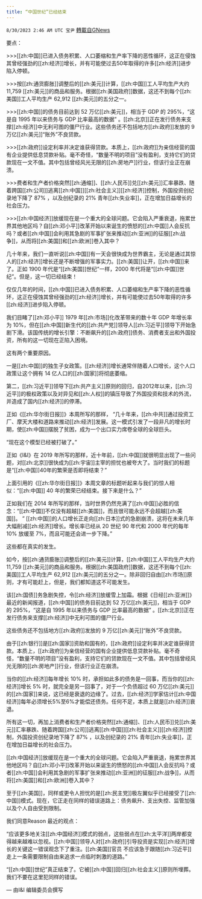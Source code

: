 ```yaml
---
title: “中国世纪”已经结束
---
```

`8/30/2023 2:46 AM UTC 宝尹` [轉載自GNews](https://gnews.org/articles/1618433)

要点：

\>>>[[zh:中国]]已进入债务积累、人口萎缩和生产率下降的恶性循环，这正在侵蚀其曾经强劲的[[zh:经济]]增长，并有可能使过去50年取得的许多[[zh:经济]]进步陷入停顿。

\>>>按[[zh:通货膨胀]]调整后的[[zh:美元]]计算，[[zh:中国]]工人平均生产大约 11,759 [[zh:美元]]的商品和服务。根据[[zh:美国政府]]数据，这还不到每个[[zh:美国]]工人平均生产 62,912 [[zh:美元]]的五分之一。

\>>>[[zh:中国]]的债务目前达到 52 万亿[[zh:美元]]，相当于 GDP 的 295%，“这是自 1995 年以来债务与 GDP 比率最高的数据” 。[[zh:北京]]正在发行债务来支撑[[zh:经济]]中无利可图的僵尸行业。这些债务还不包括地方[[zh:政府]]发放的 9 万亿[[zh:美元]]“账外”不良贷款。

\>>>[[zh:政府]]设定利率并决定谁获得贷款。本质上，[[zh:政府]]为亲信经营的国有企业提供低息贷款补贴。毫不奇怪，“数量不明的项目”没有盈利，支持它们的贷款现在一文不值。其中包括曾经风光无限的[[zh:房地产]]行业，但该行业正在崩溃。

\>>>费者和生产者价格突然[[zh:通缩]]、[[zh:人民币]]兑[[zh:美元]]汇率暴跌、随着跨国[[zh:公司]]逃离[[zh:中国]][[zh:社会主义]][[zh:经济]]控制，外国投资创纪录地下降了 87% ，以及创纪录的 21% 青年[[zh:失业率]]，正在增加日益增长的社会压力。

\>>>[[zh:中国经济]]放缓现在是一个重大的全球问题。它会陷入严重衰退，拖累世界其他地区吗？自[[zh:邓小平]]改革开始以来诞生的愤怒的[[zh:中国]]人会反抗吗？或者[[zh:中国]]会利用其急剧的军事扩张来推动[[zh:亚洲]]的征服[[zh:战争]]，从而将[[zh:美国]]和[[zh:欧洲]]卷入其中？

几十年来，我们一直听说[[zh:中国]]有一天会很快成为世界霸主，无论是通过其惊人的[[zh:经济]]增长还是不断增强的军事实力。[[zh:美国]]让开，[[zh:中国]]来了。正如 1900 年代是“[[zh:美国]]世纪”一样，2000 年代将是“[[zh:中国]]世纪”。但是，这一切已经结束！

仅仅几年的时间，[[zh:中国]]已进入债务积累、人口萎缩和生产率下降的恶性循环，这正在侵蚀其曾经强劲的[[zh:经济]]增长，并有可能使过去50年取得的许多[[zh:经济]]进步陷入停顿。

我们目睹了[[zh:邓小平]] 1979 年[[zh:市场]]化改革带来的数十年 GDP 年增长率为 10%，但在[[zh:中国]]新生代的[[zh:共产党]]领导人[[zh:习近平]]领导下开始急剧下滑。该国传统的增长引擎：不断飙升的[[zh:政府]]债务、消费者支出和外国投资，所有的这一切现在正陷入困境。

这有两个重要原因。

一是[[zh:中国]]的独生子女政策。[[zh:经济]]增长通常伴随着人口增长，这个人口政策让这个拥有 14 亿人口的[[zh:国家]]将彻底萎缩。

第二，[[zh:习近平]]领导下[[zh:共产主义]]原则的回归，自2012年以来，[[zh:习近平]]的极权政策以及对异见和[[zh:人权]]的镇压导致了外国投资和技术的外流，并造成了国内[[zh:经济]]的停滞。

正如《[[zh:华尔街日报]]》本周所写的那样， “几十年来，[[zh:中共]]通过投资工厂、摩天大楼和道路来推动[[zh:经济]]发展。这一模式引发了一段非凡的增长时期，使[[zh:中国]]摆脱了贫困，成为一个出口实力席卷全球的全球巨头。

“现在这个模型已经被打破了。”

正如《I&I》在 2019 年所写的那样，近十年前，[[zh:中国]]就很明显出现了一些问题，对[[zh:北京]]很快成为[[zh:宇宙]]主宰的担忧也被夸大了。当时我们的标题是“[[zh:中国]]40年的繁荣是否即将结束？”

上面引用的《[[zh:华尔街日报]]》本周文章的标题听起来与我们的惊人相似：“[[zh:中国]] 40 年的繁荣已经结束。接下来是什么？”

正如我们在 2014 年所写的那样，当时世界仍然充满了[[zh:中国]]必胜的信念：“[[zh:中国]]不仅没有超越[[zh:美国]]，而且很可能永远不会超越[[zh:美国]]。 ” [[zh:中国]]的人口增长正走向[[zh:日本]]式的急剧崩溃，这将在未来几年大幅削减[[zh:经济]]增长。增长率已经从 20 世纪 90 年代和 2000 年代的每年 10% 放缓至 7%，而且可能还会进一步下降。”

这些都在真实的发生。

如今，按[[zh:通货膨胀]]调整后的[[zh:美元]]计算，[[zh:中国]]工人平均生产大约 11,759 [[zh:美元]]的商品和服务。根据[[zh:美国政府]]数据，这还不到每个[[zh:美国]]工人平均生产 62,912 [[zh:美元]]的五分之一。除非回归自由[[zh:市场]]原则，才有可能赶上，但是，我们都知道这不可能发生。

该[[zh:国债]]务急剧失控，令[[zh:经济]]放缓雪上加霜。根据《日经[[zh:亚洲]]》最近的新闻报道，[[zh:中国]]的债务目前达到 52 万亿[[zh:美元]]，相当于 GDP 的 295%，“这是自 1995 年以来债务与 GDP 比率最高的数据” 。[[zh:北京]]正在发行债务来支撑[[zh:经济]]中无利可图的僵尸行业。

这些债务还不包括地方[[zh:政府]]发放的 9 万亿[[zh:美元]]“账外”不良贷款。

由于[[zh:银行]]是[[zh:国家]]资助和国有的，[[zh:政府]]设定利率并决定谁获得贷款。本质上，[[zh:政府]]为亲信经营的国有企业提供低息贷款补贴。毫不奇怪，“数量不明的项目”没有盈利，支持它们的贷款现在一文不值。其中包括曾经风光无限的[[zh:房地产]]行业，但该行业正在崩溃。

当你的[[zh:经济]]每年增长 10% 时，承担如此多的债务是一回事，而当你的[[zh:经济]]增长 5% 时，就完全是另一回事了，对于一个负债超过 60 万亿[[zh:美元]]的[[zh:国家]]来说，这已经是衰退的边缘了。过去，[[zh:经济]]学家估计[[zh:中国经济]]每年必须增长5%至6%才能偿还债务。任何不足，本质上就是[[zh:经济]]衰退。

所有这一切，再加上消费者和生产者价格突然[[zh:通缩]]、[[zh:人民币]]兑[[zh:美元]]汇率暴跌、随着跨国[[zh:公司]]逃离[[zh:中国]][[zh:社会主义]][[zh:经济]]控制，外国投资创纪录地下降了 87% ，以及创纪录的 21% 青年[[zh:失业率]]，正在增加日益增长的社会压力。

[[zh:中国经济]]放缓现在是一个重大的全球问题。它会陷入严重衰退，拖累世界其他地区吗？自[[zh:邓小平]]改革开始以来诞生的愤怒的[[zh:中国]]人会反抗吗？或者[[zh:中国]]会利用其急剧的军事扩张来推动[[zh:亚洲]]的征服[[zh:战争]]，从而将[[zh:美国]]和[[zh:欧洲]]卷入其中？

至于[[zh:美国]]，同样或更令人担忧的是[[zh:民主党]]极左翼似乎已经接受了[[zh:中国]]模式。现在，它正走在同样的错误道路上：债务飙升、支出失控、监管加强以及个人自由受到限制。

我们同意Reason 最近的观点：

“应该更多地关注[[zh:中国经济]]模式的弱点，这些弱点在[[zh:太平洋]]两岸都变得越来越难以忽视。[[zh:中国]]领导人对[[zh:政府]]引导投资是实现[[zh:经济]]增长的关键这一错误观念下了重注。[[zh:美国]]官员 不应该急于跟随[[zh:习近平]]走上一条需要限制自由来追求一点临时刺激的道路。”

“[[zh:中国]]世纪”真正结束了。它被[[zh:中国]]回归[[zh:社会主义]]原则所埋葬。我们不要在这里犯同样的错误。

— 由I&I 编辑委员会撰写
